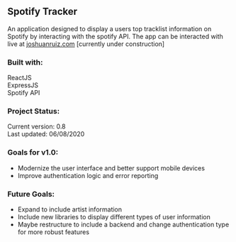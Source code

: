 <h2>Spotify Tracker</h2>
<p>An application designed to display a users top tracklist information on Spotify by interacting with the spotify API.
The app can be interacted with live at <a href="joshuanruiz.com/projects/spotify-tracker">joshuanruiz.com</a> [currently under construction]</p>

<h3>Built with:</h3>
<p>ReactJS<br>
  ExpressJS<br>
Spotify API</p>

<h3>Project Status:</h3>
<p>Current version: 0.8 <br>
Last updated: 06/08/2020</p>

<h3>Goals for v1.0:</h3>
<ul>
  <li>Modernize the user interface and better support mobile devices</li>
  <li>Improve authentication logic and error reporting</li>
</ul>

<h3>Future Goals:</h3>
<ul>
  <li>Expand to include artist information</li>
  <li>Include new libraries to display different types of user information</li>
  <li>Maybe restructure to include a backend and change authentication type for more robust features</li>
</ul>
